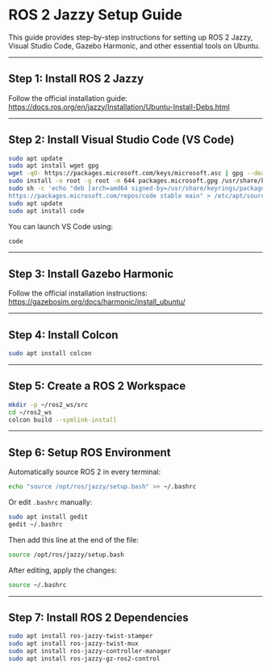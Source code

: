 # ROS 2 Jazzy Setup Guide

This guide provides step-by-step instructions for setting up ROS 2 Jazzy, Visual Studio Code, Gazebo Harmonic, and other essential tools on Ubuntu.

---

## Step 1: Install ROS 2 Jazzy

Follow the official installation guide:  
https://docs.ros.org/en/jazzy/Installation/Ubuntu-Install-Debs.html

---

## Step 2: Install Visual Studio Code (VS Code)

```bash
sudo apt update
sudo apt install wget gpg
wget -qO- https://packages.microsoft.com/keys/microsoft.asc | gpg --dearmor > packages.microsoft.gpg
sudo install -o root -g root -m 644 packages.microsoft.gpg /usr/share/keyrings/
sudo sh -c 'echo "deb [arch=amd64 signed-by=/usr/share/keyrings/packages.microsoft.gpg] \
https://packages.microsoft.com/repos/code stable main" > /etc/apt/sources.list.d/vscode.list'
sudo apt update
sudo apt install code
```

You can launch VS Code using:

```bash
code
```

---

## Step 3: Install Gazebo Harmonic

Follow the official installation instructions:  
https://gazebosim.org/docs/harmonic/install_ubuntu/

---

## Step 4: Install Colcon

```bash
sudo apt install colcon
```

---

## Step 5: Create a ROS 2 Workspace

```bash
mkdir -p ~/ros2_ws/src
cd ~/ros2_ws
colcon build --symlink-install
```

---

## Step 6: Setup ROS Environment

Automatically source ROS 2 in every terminal:

```bash
echo "source /opt/ros/jazzy/setup.bash" >> ~/.bashrc
```

Or edit `.bashrc` manually:

```bash
sudo apt install gedit
gedit ~/.bashrc
```

Then add this line at the end of the file:

```bash
source /opt/ros/jazzy/setup.bash
```

After editing, apply the changes:

```bash
source ~/.bashrc
```

---

## Step 7: Install ROS 2 Dependencies

```bash
sudo apt install ros-jazzy-twist-stamper
sudo apt install ros-jazzy-twist-mux
sudo apt install ros-jazzy-controller-manager
sudo apt install ros-jazzy-gz-ros2-control
```
